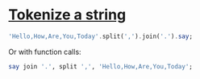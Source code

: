 [1]: https://rosettacode.org/wiki/Tokenize_a_string

# [Tokenize a string][1]

```raku
'Hello,How,Are,You,Today'.split(',').join('.').say;
```


Or with function calls:

```raku
say join '.', split ',', 'Hello,How,Are,You,Today';
```